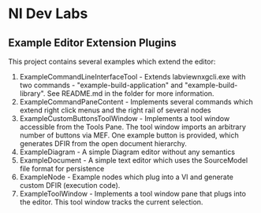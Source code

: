 ﻿# NI Dev Labs
## Example Editor Extension Plugins 

This project contains several examples which extend the editor:

1. ExampleCommandLineInterfaceTool - Extends labviewnxgcli.exe with two commands - "example-build-application" and "example-build-library". See README.md in the folder for more information.
1. ExampleCommandPaneContent - Implements several commands which extend right click menus and the right rail of several nodes
1. ExampleCustomButtonsToolWindow - Implements a tool window accessible from the Tools Pane. The tool window imports an arbitrary number of buttons via MEF. One example button is provided, which generates DFIR from the open document hierarchy.
1. ExampleDiagram - A simple Diagram editor without any semantics
1. ExampleDocument - A simple text editor which uses the SourceModel file format for persistence
1. ExampleNode - Example nodes which plug into a VI and generate custom DFIR (execution code).
1. ExampleToolWindow - Implements a tool window pane that plugs into the editor.  This tool window tracks the current selection.
